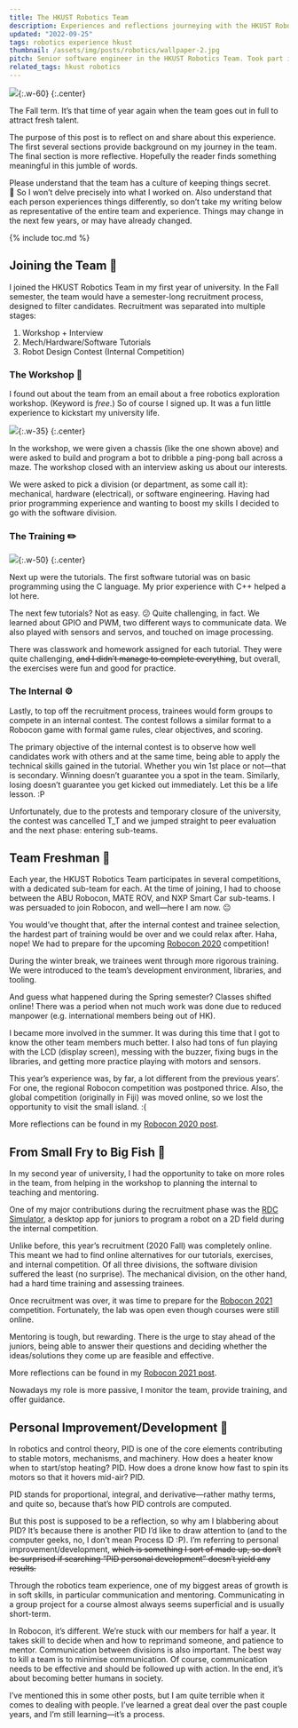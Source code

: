 ```yaml
---
title: The HKUST Robotics Team
description: Experiences and reflections journeying with the HKUST Robotics Team.
updated: "2022-09-25"
tags: robotics experience hkust
thumbnail: /assets/img/posts/robotics/wallpaper-2.jpg
pitch: Senior software engineer in the HKUST Robotics Team. Took part in training and mentoring new team members, remodularise project structure, and managing R&D projects.
related_tags: hkust robotics
---
```


![](/assets/img/posts/robotics/off-ramp.jpg){:.w-60}
{:.center}

The Fall term. It’s that time of year again when the team goes out in full to attract fresh talent.

The purpose of this post is to reflect on and share about this experience. The first several sections provide background on my journey in the team. The final section is more reflective. Hopefully the reader finds something meaningful in this jumble of words.

Please understand that the team has a culture of keeping things secret. 🤫 So I won’t delve precisely into what I worked on. Also understand that each person experiences things differently, so don’t take my writing below as representative of the entire team and experience. Things may change in the next few years, or may have already changed.

{% include toc.md %}

## Joining the Team 🚪

I joined the HKUST Robotics Team in my first year of university. In the Fall semester, the team would have a semester-long recruitment process, designed to filter candidates. Recruitment was separated into multiple stages:

1. Workshop + Interview
2. Mech/Hardware/Software Tutorials
3. Robot Design Contest (Internal Competition)

### The Workshop 🔨

I found out about the team from an email about a free robotics exploration workshop. (Keyword is *free*.) So of course I signed up. It was a fun little experience to kickstart my university life.

![](/assets/img/posts/robotics/chassis-example.jpg){:.w-35}
{:.center}

In the workshop, we were given a chassis (like the one shown above) and were asked to build and program a bot to dribble a ping-pong ball across a maze. The workshop closed with an interview asking us about our interests.

We were asked to pick a division (or department, as some call it): mechanical, hardware (electrical), or software engineering. Having had prior programming experience and wanting to boost my skills I decided to go with the software division.

### The Training ✏️

![](/assets/img/memes/training.jpg){:.w-50}
{:.center}

Next up were the tutorials. The first software tutorial was on basic programming using the C language. My prior experience with C++ helped a lot here.

The next few tutorials? Not as easy. 😕 Quite challenging, in fact. We learned about GPIO and PWM, two different ways to communicate data. We also played with sensors and servos, and touched on image processing.

There was classwork and homework assigned for each tutorial. They were quite challenging, ~~and I didn’t manage to complete everything~~, but overall, the exercises were fun and good for practice.

### The Internal ⚙️

Lastly, to top off the recruitment process, trainees would form groups to compete in an internal contest. The contest follows a similar format to a Robocon game with formal game rules, clear objectives, and scoring.

The primary objective of the internal contest is to observe how well candidates work with others and at the same time, being able to apply the technical skills gained in the tutorial. Whether you win 1st place or not—that is secondary. Winning doesn’t guarantee you a spot in the team. Similarly, losing doesn’t guarantee you get kicked out immediately. Let this be a life lesson. :P

Unfortunately, due to the protests and temporary closure of the university, the contest was cancelled T_T and we jumped straight to peer evaluation and the next phase: entering sub-teams.

## Team Freshman 🍎

Each year, the HKUST Robotics Team participates in several competitions, with a dedicated sub-team for each. At the time of joining, I had to choose between the ABU Robocon, MATE ROV, and NXP Smart Car sub-teams. I was persuaded to join Robocon, and well—here I am now. 😐

You would’ve thought that, after the internal contest and trainee selection, the hardest part of training would be over and we could relax after. Haha, nope! We had to prepare for the upcoming [Robocon 2020](/posts/robocon-2020) competition!

During the winter break, we trainees went through more rigorous training. We were introduced to the team’s development environment, libraries, and tooling.

And guess what happened during the Spring semester? Classes shifted online! There was a period when not much work was done due to reduced manpower (e.g. international members being out of HK).

I became more involved in the summer. It was during this time that I got to know the other team members much better. I also had tons of fun playing with the LCD (display screen), messing with the buzzer, fixing bugs in the libraries, and getting more practice playing with motors and sensors.

This year’s experience was, by far, a lot different from the previous years’. For one, the regional Robocon competition was postponed thrice. Also, the global competition (originally in Fiji) was moved online, so we lost the opportunity to visit the small island. :(

More reflections can be found in my [Robocon 2020 post](/posts/robocon-2020).

## From Small Fry to Big Fish 🐠

In my second year of university, I had the opportunity to take on more roles in the team, from helping in the workshop to planning the internal to teaching and mentoring.

One of my major contributions during the recruitment phase was the [RDC Simulator](/posts/robot-design-contest-simulator), a desktop app for juniors to program a robot on a 2D field during the internal competition.

Unlike before, this year’s recruitment (2020 Fall) was completely online. This meant we had to find online alternatives for our tutorials, exercises, and internal competition. Of all three divisions, the software division suffered the least (no surprise). The mechanical division, on the other hand, had a hard time training and assessing trainees.

Once recruitment was over, it was time to prepare for the [Robocon 2021](/posts/robocon-2021) competition. Fortunately, the lab was open even though courses were still online.

Mentoring is tough, but rewarding. There is the urge to stay ahead of the juniors, being able to answer their questions and deciding whether the ideas/solutions they come up are feasible and effective.

More reflections can be found in my [Robocon 2021 post](/posts/robocon-2021).

Nowadays my role is more passive, I monitor the team, provide training, and offer guidance.

## Personal Improvement/Development 🚀

In robotics and control theory, PID is one of the core elements contributing to stable motors, mechanisms, and machinery. How does a heater know when to start/stop heating? PID. How does a drone know how fast to spin its motors so that it hovers mid-air? PID.

PID stands for proportional, integral, and derivative—rather mathy terms, and quite so, because that’s how PID controls are computed.

But this post is supposed to be a reflection, so why am I blabbering about PID? It’s because there is another PID I’d like to draw attention to (and to the computer geeks, no, I don’t mean Process ID :P). I’m referring to personal improvement/development, ~~which is something I sort of made up, so don’t be surprised if searching “PID personal development” doesn’t yield any results.~~

Through the robotics team experience, one of my biggest areas of growth is in soft skills, in particular communication and mentoring. Communicating in a group project for a course almost always seems superficial and is usually short-term.

In Robocon, it’s different. We’re stuck with our members for half a year. It takes skill to decide when and how to reprimand someone, and patience to mentor. Communication between divisions is also important. The best way to kill a team is to minimise communication. Of course, communication needs to be effective and should be followed up with action. In the end, it’s about becoming better humans in society.

I’ve mentioned this in some other posts, but I am quite terrible when it comes to dealing with people. I’ve learned a great deal over the past couple years, and I’m still learning—it’s a process.
